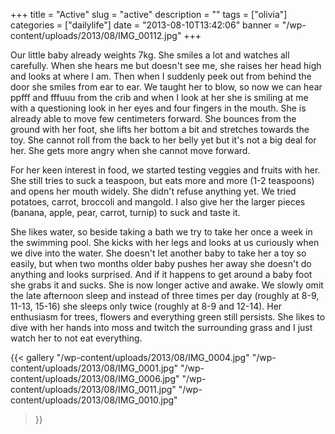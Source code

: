 +++
title = "Active"
slug = "active"
description = ""
tags = ["olivia"]
categories = ["dailylife"]
date = "2013-08-10T13:42:06"
banner = "/wp-content/uploads/2013/08/IMG_00112.jpg"
+++

Our little baby already weights 7kg. She smiles a lot and watches all carefully. When she hears me but doesn't see me, she raises her head high and looks at where I am. Then when I
suddenly peek out from behind the door she smiles from ear to ear. We taught her to blow, so now we
can hear ppfff and fffuuu from the crib and when I look at her she is smiling at me with a
questioning look in her eyes and four fingers in the mouth. She is already able to move few
centimeters forward. She bounces from the ground with her foot, she lifts her bottom a bit and
stretches towards the toy. She cannot roll from the back to her belly yet but it's not a big deal
for her. She gets more angry when she cannot move forward.

For her keen interest in food, we started testing veggies and fruits with her. She still tries to
suck a teaspoon, but eats more and more (1-2 teaspoons) and opens her mouth widely. She didn't
refuse anything yet. We tried potatoes, carrot, broccoli and mangold. I also give her the larger
pieces (banana, apple, pear, carrot, turnip) to suck and taste it.

She likes water, so beside taking a bath we try to take her once a week in the swimming pool. She
kicks with her legs and looks at us curiously when we dive into the water. She doesn't let another
baby to take her a toy so easily, but when two months older baby pushes her away she doesn't do
anything and looks surprised. And if it happens to get around a baby foot she grabs it and sucks.
She is now longer active and awake. We slowly omit the late afternoon sleep and instead of three
times per day (roughly at 8-9, 11-13, 15-16) she sleeps only twice (roughly at 8-9 and 12-14). Her
enthusiasm for trees, flowers and everything green still persists. She likes to dive with her hands
into moss and twitch the surrounding grass and I just watch her to not eat everything.

{{< gallery
    "/wp-content/uploads/2013/08/IMG_0004.jpg"
    "/wp-content/uploads/2013/08/IMG_0001.jpg"
    "/wp-content/uploads/2013/08/IMG_0006.jpg"
    "/wp-content/uploads/2013/08/IMG_0011.jpg"
    "/wp-content/uploads/2013/08/IMG_0010.jpg"
>}}
